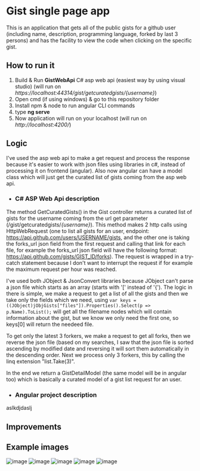 # Gist single page app

This is an application that gets all of the public gists for a github user (including name, description, programming language, forked by last 3 persons) and has the facility to view the code when clicking on the specific gist.

## How to run it
1. Build & Run **GistWebApi** C# asp web api (easiest way by using visual studio) (will run on *https://localhost:44314/gist/getcuratedgists/{username}*)
2. Open cmd (if using windows) & go to this repository folder
3. Install npm & node to run angular CLI commands
4. type **ng serve**
5. Now application will run on your localhost (will run on *http://localhost:4200/*)

## Logic
I've used the asp web api to make a get request and process the response because it's easier to work with json files using libraries in c#, instead of processing it on frontend (angular). Also now angular can have a model class which will just get the curated list of gists coming from the asp web api.

- ### C# ASP Web Api description
The method GetCuratedGists() in the Gist controller returns a curated list of gists for the username coming from the url get parameter (/gist/getcuratedgists/*{username}*).
This method makes 2 http calls using HttpWebRequest (one to list all gists for an user, endpoint: https://api.github.com/users/USERNAME/gists, and the other one is taking the forks_url json field from the first request and calling that link for each file, for example the forks_url json field will have the following format: https://api.github.com/gists/GIST_ID/forks). The request is wrapped in a try-catch statement because I don't want to interrupt the request if for example the maximum request per hour was reached.

I've used both JObject & JsonConvert libraries because JObject can't parse a json file which starts as an array (starts with '[' instead of '{'). The logic in there is simple, we make a request to get a list of all the gists and then we take only the fields which we need, using ```var keys = ((JObject)jObjGists["files"]).Properties().Select(p => p.Name).ToList();``` will get all the filename nodes which will contain information about the gist, but we know we only need the first one, so keys[0] will return the needeed file. 

To get only the latest 3 forkers, we make a request to get all forks, then we reverse the json file (based on my searches, I saw that the json file is sorted ascending by modified date and reversing it will sort them automatically in the descending order. Next we process only 3 forkers, this by calling the linq extension "list.Take(3)".

In the end we return a GistDetailModel (the same model will be in angular too) which is basically a curated model of a gist list request for an user.

- ### Angular project description
aslkdjdaslj

## Improvements

## Example images

![image](https://user-images.githubusercontent.com/38291834/120917183-62457a00-c6b6-11eb-83c7-4c2d9df9c1f5.png)
![image](https://user-images.githubusercontent.com/38291834/120917196-7d17ee80-c6b6-11eb-8199-d657c54455ab.png)
![image](https://user-images.githubusercontent.com/38291834/120917200-84d79300-c6b6-11eb-8521-0b97b3e4e5f1.png)
![image](https://user-images.githubusercontent.com/38291834/120917254-dc75fe80-c6b6-11eb-955b-ae028bf2d395.png)
![image](https://user-images.githubusercontent.com/38291834/120918995-fff17700-c6bf-11eb-8e41-fe68c0afa8d3.png)

